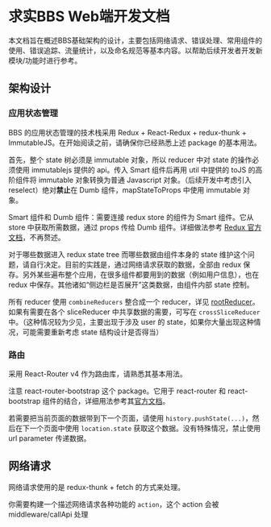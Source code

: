 # 求实BBS Web端开发文档

本文档旨在概述BBS基础架构的设计，主要包括网络请求、错误处理、常用组件的使用、错误追踪、流量统计，以及命名规范等基本内容。以帮助后续开发者开发新模块/功能时进行参考。

## 架构设计

### 应用状态管理

BBS 的应用状态管理的技术栈采用 Redux + React-Redux + redux-thunk + ImmutableJS。在开始阅读之前，请确保你已经熟悉上述 package 的基本用法。

首先，整个 state 树必须是 immutable 对象，所以 reducer 中对 state 的操作必须使用 immutablejs 提供的 api。传入 Smart 组件后再用 util 中提供的 toJS 的高阶组件将 immutable 对象转换为普通 Javascript 对象。（后续开发中考虑引入 reselect）绝对**禁止**在 Dumb 组件，mapStateToProps 中使用 immutable 对象。

Smart 组件和 Dumb 组件：需要连接 redux store 的组件为 Smart 组件。它从 store 中获取所需数据，通过 props 传给 Dumb 组件。详细做法参考 [Redux 官方文档](https://cn.redux.js.org/)，不再赘述。

对于哪些数据进入 redux state tree 而哪些数据由组件本身的 state 维护这个问题，请自行决定。目前的实践是，通过网络请求获取的数据，全部由 redux 保存。另外某些遍布整个应用，在很多组件都要用到的数据（例如用户信息），也在 redux 中保存。其他诸如“侧边栏是否展开”这类数据，由组件内部 state 控制。

所有 reducer 使用 `combineReducers` 整合成一个 reducer，详见 [rootReducer](./src/reducers/rootReducer.js)。如果有需要在各个 sliceReducer 中共享数据的需要，可写在 `crossSliceReducer` 中。（这种情况较为少见，主要出现于涉及 user 的 state，如果你大量出现这种情况，可能需要重新考虑 state 结构设计是否得当）

### 路由

采用 React-Router v4 作为路由库，请熟悉其基本用法。

注意 react-router-bootstrap 这个 package。它用于 react-router 和 react-bootstrap 组件的结合，详细用法参考其[官方文档](https://github.com/react-bootstrap/react-router-bootstrap)。

若需要把当前页面的数据带到下一个页面，请使用 `history.pushState(...)`，然后在下一个页面中使用 `location.state` 获取这个数据。没有特殊情况，禁止使用 url parameter 传递数据。

## 网络请求

网络请求使用的是 redux-thunk + fetch 的方式来处理。

你需要构建一个描述网络请求各种功能的 `action`，这个 action 会被 middleware/callApi 处理